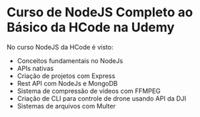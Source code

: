 # Curso de NodeJS Completo ao Básico da HCode na Udemy
No curso NodeJS da HCode é visto:
- Conceitos fundamentais no NodeJs
- APIs nativas
- Criação de projetos com Express
- Rest API com NodeJs e MongoDB
- Sistema de compressão de vídeos com FFMPEG
- Criação de CLI para controle de drone usando API da DJI
- Sistemas de arquivos com Multer
